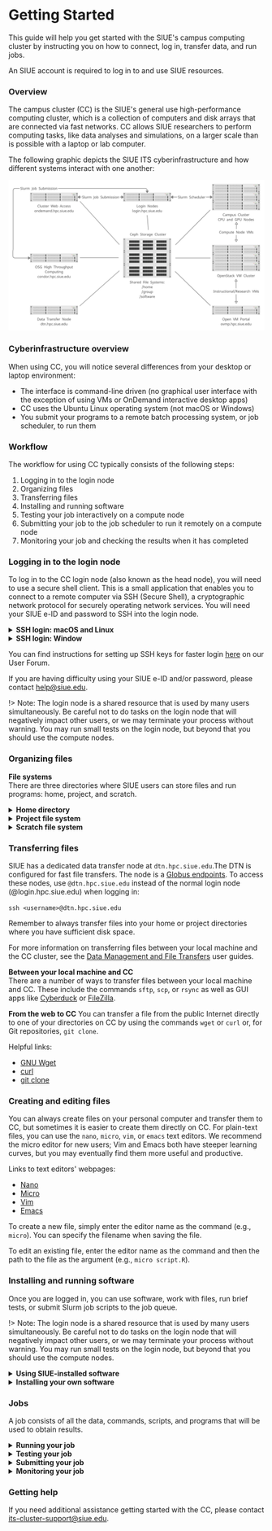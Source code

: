 # Getting Started
This guide will help you get started with the SIUE's campus computing cluster by instructing you on how to connect, log in, transfer data, and run jobs.

An SIUE account is required to log in to and use SIUE resources.

### Overview
The campus cluster (CC) is the SIUE's general use high-performance computing cluster, which is a collection of computers and disk arrays that are connected via fast networks. CC allows SIUE researchers to perform computing tasks, like data analyses and simulations, on a larger scale than is possible with a laptop or lab computer.

The following graphic depicts the SIUE ITS cyberinfrastructure and how different systems interact with one another:

<!-- <p align="center">
  <img src="_media/cyberinfrastructure.png" alt="SIUE Cyberinfrastructure", width="800px"/>
</p> -->
![cyberinfrastructure](_media/cyberinfrastructure.png ':size=900')

### Cyberinfrastructure overview

When using CC, you will notice several differences from your desktop or laptop environment:

* The interface is command-line driven (no graphical user interface with the exception of using VMs or OnDemand interactive desktop apps)
* CC uses the Ubuntu Linux operating system (not macOS or Windows)
* You submit your programs to a remote batch processing system, or job scheduler, to run them

### Workflow
The workflow for using CC typically consists of the following steps:

1. Logging in to the login node
2. Organizing files
3. Transferring files
4. Installing and running software
5. Testing your job interactively on a compute node
6. Submitting your job to the job scheduler to run it remotely on a compute node
7. Monitoring your job and checking the results when it has completed

### Logging in to the login node
To log in to the CC login node (also known as the head node), you will need to use a secure shell client. This is a small application that enables you to connect to a remote computer via SSH (Secure Shell), a cryptographic network protocol for securely operating network services. You will need your SIUE e-ID and password to SSH into the login node.

<details>
  <summary>
    <b>SSH login: macOS and Linux</b>
  </summary>

> macOS users can connect to CC using the Terminal application that is natively installed. Linux users can similarly use the natively installed terminal application that comes with their distribution of Linux (e.g., Terminal on Ubuntu).
>
> To connect, open a new terminal window and enter:
>
> ```ssh <username>@login.hpc.siue.edu```
>
> Be sure to substitute your SIUE e-ID as the username. This is the same username for your SIUE email account (e.g., cougar@siue.edu's e-ID is cougar). After entering the command, you will then be prompted to enter your SIUE e-ID password. This is the same password for your SIUE email account.
>
> - Note: There will be no visual feedback as you enter your password. This is a security feature designed to obscure your password and is expected.

</details>

<details>
  <summary>
    <b>SSH login: Window</b>
  </summary>

> Windows users may need to download and install a third-party SSH client to connect to CC. A popular client is PuTTY, which is available through the [developer’s website](https://www.chiark.greenend.org.uk/~sgtatham/putty/latest.html). Another popular option is MobaXterm, which also provides file transfer capabilities. It is also available through the [developer's website](https://mobaxterm.mobatek.net/download-home-edition.html). On Windows 10, there is a natively available Windows Terminal that has a [built-in SSH client](https://docs.microsoft.com/en-us/windows/terminal/tutorials/ssh).
>
> To connect using Windows Terminal, open a new terminal window and enter:
>
> ```ssh <username>@login.hpc.siue.edu```
>
> Make sure to substitute your SIUE e-ID as the username. You will then be prompted to enter your SIUE e-ID password.
>
> To connect using Putty, start in the Configuration window under the Session category and enter `login.hpc.siue.edu` as the hostname with port 22 and select Connection type: SSH. Then select Open to open a connection window, enter your SIUE e-ID as the username, and finally enter your SIUE e-ID password.
>
> Your SIUE e-ID is the same username for your SIUE email account (e.g., cougar@siue.edu's e-ID is cougar). Your SIUE e-ID password is the same password for your SIUE email account.
>
> - Note: There will be no visual feedback as you enter your password. This is a security feature designed to obscure your password and is expected.
>
> There are two ways to connect using MobaXterm. If you prefer the command-line interface, select "Start local terminal" and follow the instructions above using the Windows Terminal. If you prefer a GUI interface, select the icon "Session" on the top left corner (or, Sessions > New Session from the menu at the very top of the window). When prompted to choose a session type, choose "SSH." Under "Basic SSH Settings" enter login.hpc.siue.edu as "Remote Host" and enter your SIUE e-ID as the username after checking "Specify Username". Keep the port as 22. There are additional settings below that you may want to adjust as necessary, particularly the Bookmark settings if you want a shortcut. Click OK to open your SSH session. Enter your SIUE e-ID password when prompted for a password.
>
> If you are having issues with the MobaXterm SSH session disconnecting due to timeout/inactivity, click the "Settings" icon from the top menu. Then click to the SSH tab and under "SSH Settings" make sure to check "SSH keepalive" and then click OK. Restart MobaXterm and try again.

</details>

You can find instructions for setting up SSH keys for faster login [here](setup-ssh-keys.md) on our User Forum.

If you are having difficulty using your SIUE e-ID and/or password, please contact help@siue.edu.

!>  Note: The login node is a shared resource that is used by many users simultaneously. Be careful not to do tasks on the login node that will negatively impact other users, or we may terminate your process without warning. You may run small tests on the login node, but beyond that you should use the compute nodes.

### Organizing files
**File systems**  
There are three directories where SIUE users can store files and run programs: home, project, and scratch.

<details>
  <summary>
    <b>Home directory</b>
  </summary>

> Your home directory has a quota of 10 GB of disk space and 100 thousand files, and it is intended for personal configurations and settings as well as software installations. It is not intended for IO-intensive jobs to be run directly from /home.
>
> When you log in to CC, you will always start in your home directory. It will be of the form:
>
>```/home/<e-ID>```
>
> To easily switch to your home directory, enter the command `cd` from the directory you're in.
>
>We keep one week of daily snapshots for /home. You can think of these snapshots as semi-backups, meaning that if you accidentally deleted some data we would be able to recover it within one week. If the file was created and deleted within a one-day period, then the snapshot might not be recoverable. You should always keep extra backups of your important data and other files because of this.

</details>
<details>
  <summary>
    <b>Project file system</b>
  </summary>

> Project directories are by request only. To request a project directory contact its-cluster-support@siue.edu.
>
>
> Each project member has access to their project's directory, where they can store data, scripts, and related files. The project file system should be used for most of your SIUE work, It's also where you can collaborate with your research project. Users can be affiliated and have access to multiple project directories.
>
> A project directory can be located by typing:
>
> ```/project/<project_name>```
>
> `<project_name>` is the unique name requested by the owner.

</details>

<details>
  <summary>
    <b>Scratch file system</b>
  </summary>

> Every compute node has a /scratch directory which is **not** shared. They are unique and local only to the compute nodes. Any files older than a week are automatically deleted.
>
> The scratch directory is useful for jobs that require temporary files or high disk IO where a network storage would result in a significant slowdown.
>
> You can create any directory name in the /scratch directory:
>
> ```mkdir /scratch/<e-ID>```
>
> `/scratch` has a capacity of 500GB to 1TB depending on the node. These directories should only be used for temporary files that are dependent on a currently running job.
>
> - Note: The login node does not have a `/scratch` directory.

</details>

### Transferring files
SIUE has a dedicated data transfer node at `dtn.hpc.siue.edu`.The DTN is configured for fast file transfers. The node is a [Globus endpoints](transferring-files-globus.md). To access these nodes, use `@dtn.hpc.siue.edu` instead of the normal login node (@login.hpc.siue.edu) when logging in:

`ssh <username>@dtn.hpc.siue.edu`  

Remember to always transfer files into your home or project directories where you have sufficient disk space.

For more information on transferring files between your local machine and the CC cluster, see the [Data Management and File Transfers](data-management.md) user guides.

**Between your local machine and CC**  
There are a number of ways to transfer files between your local machine and CC. These include the commands `sftp`, `scp`, or `rsync` as well as GUI apps like [Cyberduck](https://cyberduck.io/) or [FileZilla](https://filezilla-project.org/).

**From the web to CC**
You can transfer a file from the public Internet directly to one of your directories on CC by using the commands `wget` or `curl` or, for Git repositories, `git clone`.

Helpful links:

- [GNU Wget](https://www.gnu.org/software/wget/)
- [curl](https://curl.haxx.se/docs/manpage.html)
- [git clone](https://git-scm.com/docs/git-clone)

### Creating and editing files
You can always create files on your personal computer and transfer them to CC, but sometimes it is easier to create them directly on CC. For plain-text files, you can use the `nano`, `micro`, `vim`, or `emacs` text editors. We recommend the micro editor for new users; Vim and Emacs both have steeper learning curves, but you may eventually find them more useful and productive.

Links to text editors' webpages:

- [Nano](https://www.nano-editor.org/)
- [Micro](https://micro-editor.github.io/)
- [Vim](https://www.vim.org/)
- [Emacs](https://www.gnu.org/software/emacs/)

To create a new file, simply enter the editor name as the command (e.g., `micro`). You can specify the filename when saving the file.

To edit an existing file, enter the editor name as the command and then the path to the file as the argument (e.g., `micro script.R`).

### Installing and running software
Once you are logged in, you can use software, work with files, run brief tests, or submit Slurm job scripts to the job queue.

!>  Note: The login node is a shared resource that is used by many users simultaneously. Be careful not to do tasks on the login node that will negatively impact other users, or we may terminate your process without warning. You may run small tests on the login node, but beyond that you should use the compute nodes.

<details>
  <summary>
    <b>Using SIUE-installed software</b>
  </summary>

> On CC, SIUE maintains software, compilers, and libraries using the `module` system. These may satisfy your computing requirements without any further installations.
>
> To see the list of available software, enter the command:
>
> ```module avail```
>
> To load software based on this list, such as Conda, enter the command:
>
> ```module load anaconda3```
>
> This loads the default version of Python. Then, for example, enter `python` to begin an interactive Python session.
>
> For more information on the software module system, see our [Software Module System user guide](software-and-programming.md).

</details>

<details>
  <summary>
    <b>Installing your own software</b>
  </summary>

> Researchers are encouraged to install any software, libraries, and packages necessary for their work. Consult the software's documentation on how to install from source or with pre-built binaries. Additionally, for a more controlled and portable computing environment, consider using a [Singularity container](https://singularity.lbl.gov/) for your software builds.
>
> For more information on installing software, see the [Software and Programming user guides](software-and-programming.md).

</details>


### Jobs
A job consists of all the data, commands, scripts, and programs that will be used to obtain results.

<details>
  <summary>
    <b>Running your job</b>
  </summary>

> Because the CC computing cluster is a shared system, we use a job scheduler to manage all requests for resources. The Slurm (Simple Linux Utility for Resource Management) job scheduler is an open-source job scheduler that allocates compute resources on clusters for queued, user-defined jobs. It performs the following functions:
>
> - Schedules user-submitted jobs
> - Allocates user-requested computing resources
> - Processes user-submitted jobs
>
>For more information on creating and submitting Slurm job scripts, see the [Running Jobs](running-jobs.md) user guide. A listing of common Slurm commands can be found [here](https://slurm.schedmd.com/pdfs/summary.pdf).
>
> The compute resources on CC are shared across many projects and users. When a user submits a job with Slurm, resources are divided using a fair share algorithm.

</details>
<details>
  <summary>
    <b>Testing your job</b>
  </summary>

> We recommend that you first test your job interactively on a compute node before submitting it remotely to the Slurm job scheduler, ensuring that you will have quality results after the job completes. You can do this by requesting an interactive session with a compute node using the `salloc` command.
>
> For example, to request four processors for one hour, enter:
>
> ```salloc --ntasks=4 --time=1:00:00 --account=<account_id>```
>
> Be sure to use the correct account for your jobs. Without the `--account` option, your default account will be used. This is fine if you only have one project account.
>
> After running the command, the job scheduler will add your job to the wait queue.
>
> Once your job starts, you can then test out your scripts and programs to make sure they work properly. Once you are confident that you know how your program will behave, you are ready to submit a job through Slurm.

</details>

<details>
  <summary>
    <b>Submitting your job</b>
  </summary>

> After you have tested your job interactively and achieved the results you want, you can now submit your job to Slurm.
>
> To submit a job, first create a Slurm job script using one of the previously mentioned text editors.
>
> Your job script should look something like this:
>
> ```
> #!/bin/bash
> #SBATCH --ntasks=1
> #SBATCH --cpus-per-task=2
> #SBATCH --mem-per-cpu=1GB
> #SBATCH --time=1:00:00
> #SBATCH --account=<account_id>
>
> module load anaconda3
> python3 script.py
> ```
>
> The top few lines of the file (that begin with `#SBATCH`) use options to specify the requested resources for your program. Be sure to use the correct account in your job scripts. Without the `--account` option, your default account will be used. This is fine if you only have one project account.
>
> The next set of lines loads the required software modules (`module load ...``). After that, the remaining lines are commands that run your programs.
>
> To submit a job, enter the command:
>
> ```sbatch my.job```
>
> where the argument to the command is the job script's file name (e.g., `my.job`).
>
> Submitted jobs are processed remotely. The process is recorded and written to an output file in the same directory that your job script is stored in. By default, this output file is named `slurm-<jobid>.out`. This is a plain-text file, so you can view it using the `less` command:
>
> `less slurm-<jobid>.out`
>
> For more information on creating and submitting Slurm job scripts, see the [Running Jobs user guide](running-jobs.md).
>

</details>

<details>
  <summary>
    <b>Monitoring your job</b>
  </summary>

> There are several commands you can use to monitor a job after it has been submitted.
>
> The first thing you will want to check is if your job request was queued. Use the `squeue` command to view the status of your jobs, replacing `<username>` with your SIUE e-ID:
>
> `squeue -u <username>`
>
> Each job is assigned a unique job identifier. It is sufficient to use only the numeric portion of the job ID when referencing a job or submitting a ticket.
>
> In the example below, the job 3271 has been placed in the "main" partition (PARTITION) based on its requested time of 1 hour:
>
> ```
> squeue -u ttrojan
> JOBID PARTITION     NAME     USER ST       TIME  NODES NODELIST(REASON)
> 3271      main   my.job    cougar  R      35:58      1 cc-cpu-01
> ```
>
> The job has been running for 35 minutes and 58 seconds (TIME). It has requested 4 tasks and was allocated 1 node (NODES), which is cc-cpu-01 (NODELIST). The status of the job is "R" (running) (ST).
>
> You can also use the `squeue` command to estimate when your job will start:
>
> `squeue --start -j <jobid>`
>
> If you wish to cancel and remove your job from the queue, you can use the `scancel` command:
>
> `scancel <jobid>`
>Your job may remain in the queue for a short time, but its status will change to "CG" (completing) or "CA" (canceled).

</details>

### Getting help
If you need additional assistance getting started with the CC, please contact its-cluster-support@siue.edu.
